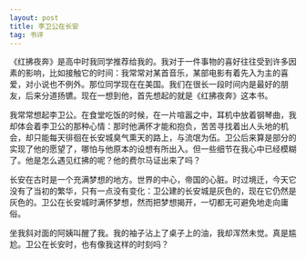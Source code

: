 ```yaml
---
layout: post
title: 李卫公在长安
tag: 书评
---
```

《红拂夜奔》是高中时我同学推荐给我的。我对于一件事物的喜好往往受到许多因素的影响，比如接触它的时间：我常常对某首音乐，某部电影有着先入为主的喜爱，对小说也不例外。那位同学现在在美国。我们在很长一段时间内是最好的朋友，后来分道扬镳。现在一想到他，首先想起的就是《红拂夜奔》这本书。

我常常想起李卫公。在食堂吃饭的时候，在一片喧嚣之中，耳机中放着钢琴曲，我却体会着李卫公的那种心情：那时他满怀才能和抱负，苦苦寻找着出人头地的机会，却只能每天徘徊在长安城臭气熏天的路上，与流氓为伍。卫公后来算是部分的实现了他的愿望了，哪怕与他原本的设想有所出入。但一些细节在我心中已经模糊了。他是怎么遇见红拂的呢？他的费尔马证出来了吗？

长安在古时是一个充满梦想的地方。世界的中心，帝国的心脏。时过境迁，今天它没有了当初的繁华，只有一点没有变化：卫公建的长安城是灰色的，现在它仍然是灰色的。卫公在长安城时满怀梦想，然而把梦想揭开，一切都无可避免地走向庸俗。

坐我斜对面的阿姨叫醒了我。我的袖子沾上了桌子上的油，我却浑然未觉。真是尴尬。卫公在长安时，也有像我这样的时刻吗？